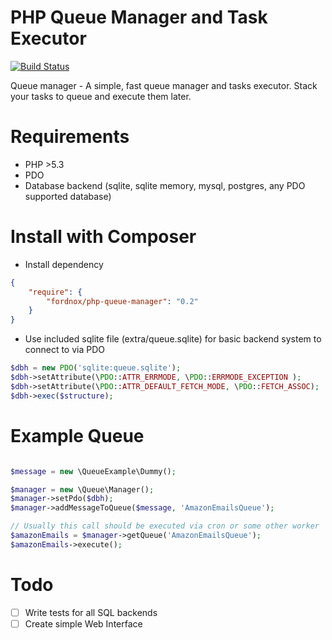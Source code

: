 PHP Queue Manager and Task Executor
=================

[![Build Status](https://travis-ci.org/fordnox/php-queue-manager.svg)](https://travis-ci.org/fordnox/php-queue-manager)

Queue manager - A simple, fast queue manager and tasks executor.
Stack your tasks to queue and execute them later.

Requirements
=================

* PHP >5.3
* PDO
* Database backend (sqlite, sqlite memory, mysql, postgres, any PDO supported database)


Install with Composer
=================

* Install dependency

```json
{
    "require": {
        "fordnox/php-queue-manager": "0.2"
    }
}
```

* Use included sqlite file (extra/queue.sqlite) for basic backend system to connect to via PDO

```php
$dbh = new PDO('sqlite:queue.sqlite');
$dbh->setAttribute(\PDO::ATTR_ERRMODE, \PDO::ERRMODE_EXCEPTION );
$dbh->setAttribute(\PDO::ATTR_DEFAULT_FETCH_MODE, \PDO::FETCH_ASSOC);
$dbh->exec($structure);
```

Example Queue
=================

```php

$message = new \QueueExample\Dummy();

$manager = new \Queue\Manager();
$manager->setPdo($dbh);
$manager->addMessageToQueue($message, 'AmazonEmailsQueue');

// Usually this call should be executed via cron or some other worker
$amazonEmails = $manager->getQueue('AmazonEmailsQueue');
$amazonEmails->execute();

```

Todo
=================

- [ ] Write tests for all SQL backends
- [ ] Create simple Web Interface